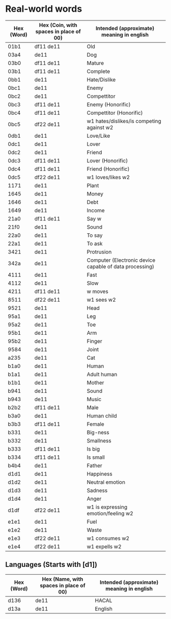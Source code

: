 # Real-world words

Hex (Word) | Hex (Coin, with spaces in place of 00)  | Intended (approximate) meaning in english
---------- | --------------------------------------- | --------------------------------------------------------------------
01b1       | df11 de11                               | Old
03a4       | de11                                    | Dog
03b0       | df11 de11                               | Mature
03b1       | df11 de11                               | Complete
0bb1       | de11                                    | Hate/Dislike
0bc1       | de11                                    | Enemy
0bc2       | de11                                    | Compettitor
0bc3       | df11 de11                               | Enemy (Honorific)
0bc4       | df11 de11                               | Compettitor (Honorific)
0bc5       | df22 de11                               | w1 hates/dislikes/is competing against w2
0db1       | de11                                    | Love/Like
0dc1       | de11                                    | Lover
0dc2       | de11                                    | Friend
0dc3       | df11 de11                               | Lover (Honorific)
0dc4       | df11 de11                               | Friend (Honorific)
0dc5       | df22 de11                               | w1 loves/likes w2
1171       | de11                                    | Plant
1645       | de11                                    | Money
1646       | de11                                    | Debt
1649       | de11                                    | Income
21a0       | df11 de11                               | Say w
21f0       | de11                                    | Sound
22a0       | de11                                    | To say
22a1       | de11                                    | To ask
3421       | de11                                    | Protrusion
342a       | de11                                    | Computer (Electronic device capable of data processing)
4111       | de11                                    | Fast
4112       | de11                                    | Slow
4211       | df11 de11                               | w moves
8511       | df22 de11                               | w1 sees w2
9521       | de11                                    | Head
95a1       | de11                                    | Leg
95a2       | de11                                    | Toe
95b1       | de11                                    | Arm
95b2       | de11                                    | Finger
9584       | de11                                    | Joint
a235       | de11                                    | Cat
b1a0       | de11                                    | Human
b1a1       | de11                                    | Adult human
b1b1       | de11                                    | Mother
b941       | de11                                    | Sound
b943       | de11                                    | Music
b2b2       | df11 de11                               | Male
b3a0       | de11                                    | Human child
b3b3       | df11 de11                               | Female
b331       | de11                                    | Big-ness
b332       | de11                                    | Smallness
b333       | df11 de11                               | Is big
b334       | df11 de11                               | Is small
b4b4       | de11                                    | Father
d1d1       | de11                                    | Happiness
d1d2       | de11                                    | Neutral emotion
d1d3       | de11                                    | Sadness
d1d4       | de11                                    | Anger
d1df       | df22 de11                               | w1 is expressing emotion/feeling w2
e1e1       | de11                                    | Fuel
e1e2       | de11                                    | Waste
e1e3       | df22 de11                               | w1 consumes w2
e1e4       | df22 de11                               | w1 expells w2

## Languages (Starts with [d1])

Hex (Word) | Hex (Name, with spaces in place of 00)  | Intended (approximate) meaning in english
---------- | --------------------------------------- | --------------------------------------------------------------------
d136       | de11                                    | HACAL
d13a       | de11                                    | English
